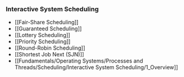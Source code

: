 ### Interactive System Scheduling
- [[Fair-Share Scheduling]]
- [[Guaranteed Scheduling]]
- [[Lottery Scheduling]]
- [[Priority Scheduling]]
- [[Round-Robin Scheduling]]
- [[Shortest Job Next (SJN)]]
- [[Fundamentals/Operating Systems/Processes and Threads/Scheduling/Interactive System Scheduling/1_Overview]]


